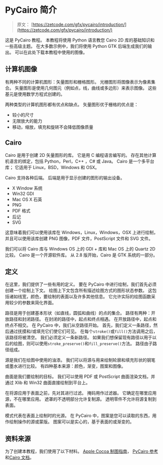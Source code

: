 # PyCairo 简介

> 原文： [https://zetcode.com/gfx/pycairo/introduction/](https://zetcode.com/gfx/pycairo/introduction/)

这是 PyCairo 教程。 本教程将使用 Python 语言教您 Cairo 2D 库的基础知识和一些高级主题。 在大多数示例中，我们将使用 Python GTK 后端生成我们的输出。 可以在此处下载本教程中使用的图像。

## 计算机图像

有两种不同的计算机图形：矢量图形和栅格图形。 光栅图形将图像表示为像素集合。 矢量图形是使用几何图元（例如点，线，曲线或多边形）来表示图像。 这些基元是使用数学方程式创建的。

两种类型的计算机图形都有优点和缺点。 矢量图形优于栅格的优点是：

*   较小的尺寸
*   无限放大的能力
*   移动，缩放，填充和旋转不会降低图像质量

## Cairo 

Cairo 是用于创建 2D 矢量图形的库。 它是用 C 编程语言编写的。 存在其他计算机语言的绑定，包括 Python，Perl，C++ ，C# 或 Java。 Cairo 是一个多平台库； 它适用于 Linux，BSD，Windows 和 OSX。

Cairo 支持各种后端。 后端是用于显示创建的图形的输出设备。

*   X Window 系统
*   Win32 GDI
*   Mac OS X 石英
*   PNG
*   PDF 格式
*   后记
*   SVG

这意味着我们可以使用该库在 Windows，Linux，Windows，OSX 上进行绘制，并且可以使用该库创建 PNG 图像，PDF 文件，PostScript 文件和 SVG 文件。

我们可以将 Cairo 库与 Windows OS 上的 GDI + 库和 Mac OS 上的 Quartz 2D 比较。 Cairo 是一个开源软件库。 从 2.8 版开始，Cairo 是 GTK 系统的一部分。

## 定义

在这里，我们提供了一些有用的定义。 要在 PyCairo 中进行绘制，我们首先必须创建一个绘制上下文。 绘图上下文包含所有描述绘图方式的图形状态参数。 这包括诸如线宽，颜色，要绘制的表面以及许多其他信息。 它允许实际的绘图函数采用较少的参数来简化界面。

路径是用于创建基本形状（如直线，圆弧和曲线）的点的集合。 路径有两种：开放路径和封闭路径。 在封闭的路径中，起点和终点相遇。 在开放路径中，起点和终点不相交。 在 PyCairo 中，我们从空路径开始。 首先，我们定义一条路径，然后通过抚摸和/或填充它们使它们可见。 在每个`stroke()`或`fill()`方法调用之后，该路径将被清空。 我们必须定义一条新路径。 如果我们想保留现有路径以用于以后的绘图，则可以使用`stroke_preserve()`和`fill_preserve()`方法。 路径由子路径组成。

源是我们在绘图中使用的油漆。 我们可以将源与用来绘制轮廓和填充形状的钢笔或墨水进行比较。 有四种基本来源：颜色，渐变，图案和图像。

曲面是我们要绘制的目标。 我们可以使用 PDF 或 PostScript 曲面渲染文档，并通过 Xlib 和 Win32 曲面直接绘制到平台上。

在将源应用于表面之前，先对其进行过滤。 掩码用作过滤器。 它确定在哪里应用源，不在哪里应用。 遮罩的不透明部分允许复制源。 透明零件不允许将源复制到表面。

模式代表在表面上绘制时的光源。 在 PyCairo 中，图案是您可以读取的东西，用作绘制操作的源或蒙版。 图案可以是实心的，基于表面的或渐变的。

## 资料来源

为了创建本教程，我们使用了以下材料。 [Apple Cocoa 制图指南](https://developer.apple.com/library/mac/#documentation/Cocoa/Conceptual/CocoaDrawingGuide/Introduction/Introduction.html)， [PyCairo 参考](http://cairographics.org/documentation/pycairo/2/index.html)和[Cairo 文档](http://cairographics.org/documentation/)。